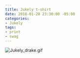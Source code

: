 ```yaml
---
title: Jukely t-shirt
date: 2018-01-28 23:30:00 -05:00
categories:
- Jukely
tags:
- print
- swag
---
```


![Jukely_drake.gif](/uploads/Jukely_drake.gif)